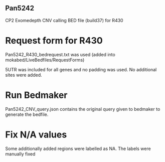 ## Pan5242

CP2 Exomedepth CNV calling BED file (build37) for R430

# Request form for R430
Pan5242_R430_bedrequest.txt was used  (added into mokabed/LiveBedfiles/RequestForms)

5UTR was included for all genes and no padding was used. No additional sites were added. 

# Run Bedmaker
Pan5242_CNV_query.json contains the original query given to bedmaker to generate the bedfile.

# Fix N/A values
Some additionally added regions were labelled as NA. The labels were manually fixed
